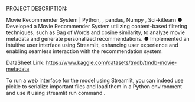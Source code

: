 PROJECT DESCRIPTION: 

Movie Recommender System | Python, , pandas, Numpy , Sci-kitlearn
● Developed a Movie Recommender System utilizing content-based filtering techniques, such as Bag of Words and
cosine similarity, to analyze movie metadata and generate personalized recommendations.
● Implemented an intuitive user interface using Streamlit, enhancing user experience and enabling seamless interaction
with the recommendation system.


DataSheet Link: https://www.kaggle.com/datasets/tmdb/tmdb-movie-metadata

To run a web interface for the model using Streamlit, you can indeed use pickle to serialize important files and load them in a Python environment
and use it using streamlit run command .
